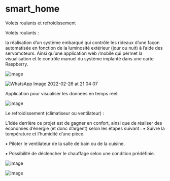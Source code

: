 # smart_home
Volets roulants et  refroidissement

Volets roulants :

la réalisation d’un système embarqué qui contrôle les 
rideaux d’une façon automatisée en fonction de la luminosité extérieur 
(jour ou nuit) à l’aide des servomoteurs. Ainsi qu’une application web 
/mobile qui permet la visualisation et le contrôle manuel du système 
implanté dans une carte Raspberry.


![image](https://user-images.githubusercontent.com/81538798/155858437-f6889bbb-d6ff-4213-bc1b-1eaebe2d3d43.png)



![WhatsApp Image 2022-02-26 at 21 04 07](https://user-images.githubusercontent.com/81538798/155858278-09c99dc3-a7e5-42e3-b3fd-0701a0298858.jpeg)

Application pour visualiser les donnees en temps reel:

![image](https://user-images.githubusercontent.com/81538798/155859514-abce1b28-78b9-43fa-abf9-e586ee5e0741.png)


Le refroidissement (climatiseur ou ventilateur) : 


L’idée derrière ce projet 
est de gagner en confort, ainsi que de réaliser des économies d’énergie (et 
donc d’argent) selon les étapes suivant :
▪ Suivre la température et l’humidité d’une pièce.

▪ Piloter le ventilateur de la salle de bain ou de la cuisine.

▪ Possibilité de déclencher le chauffage selon une condition prédéfinie.


![image](https://user-images.githubusercontent.com/81538798/155858451-2ca7271c-c9ad-40f9-b6fd-7ae69130a3b9.png)

![image](https://user-images.githubusercontent.com/81538798/155858414-8df102fd-82ac-46d0-b4d8-13388d36ad7f.png)
